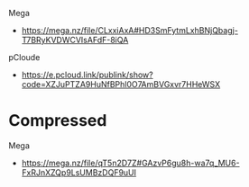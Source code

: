 
Mega
- https://mega.nz/file/CLxxiAxA#HD3SmFytmLxhBNjQbagj-T7BRyKVDWCVIsAFdF-8iQA

pCloude
- https://e.pcloud.link/publink/show?code=XZJuPTZA9HuNfBPhl0O7AmBVGxvr7HHeWSX

# Compressed

Mega
- https://mega.nz/file/qT5n2D7Z#GAzvP6gu8h-wa7q_MU6-FxRJnXZQp9LsUMBzDQF9uUI